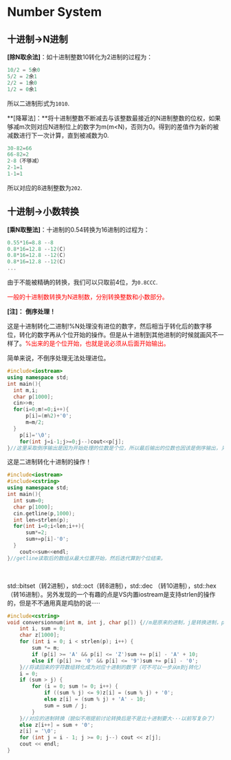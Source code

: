 # Number System

## 十进制->N进制

**[除N取余法]**：如十进制整数10转化为2进制的过程为：

```cpp
10/2 = 5余0
5/2 = 2余1
2/2 = 1余0
1/2 = 0余1 
```

所以二进制形式为`1010`.

**[降幂法]：**将十进制整数不断减去与该整数最接近的N进制整数的位权，如果够减m次则对应N进制位上的数字为m(m<N)，否则为0。得到的差值作为新的被减数进行下一次计算，直到被减数为0.

```cpp
30-82=66
66-82=2
2-8（不够减）
2-1=1
1-1=1
```

所以对应的8进制整数为`202`.

## 十进制->小数转换

**[乘N取整法]**：十进制的0.54转换为16进制的过程为：

```cpp
0.55*16=8.8 --8
0.8*16=12.8 --12(C)
0.8*16=12.8 --12(C)
0.8*16=12.8 --12(C)
...
```

由于不能被精确的转换，我们可以只取前4位，为`0.8CCC`.

<font color="red">一般的十进制数转换为N进制数，分别转换整数和小数部分。</font>

**[注]：** **倒序处理！**

这是十进制转化二进制!%N处理没有进位的数字，然后相当于转化后的数字移位，转化的数字再从个位开始的操作。但是从十进制到其他进制的时候就画风不一样了。<font color="red">%出来的是个位开始，也就是说必须从后面开始输出。</font>

简单来说，不倒序处理无法处理进位。

```cpp
#include<iostream>
using namespace std;
int main(){
  int m,i;
  char p[1000];
  cin>>m;
  for(i=0;m!=0;i++){
      p[i]=(m%2)+'0';
      m=m/2;
  }
    p[i]='\0';
    for(int j=i-1;j>=0;j--)cout<<p[j];	
}//这里采取倒序输出是因为开始处理的位数是个位，所以最后输出的位数也因该是倒序输出，关于这类问题，首先着手的是自己处理的位数是哪位！是关于移位处理的进制转换问题，
```

这是二进制转化十进制的操作！

```cpp
#include<iostream>
#include<cstring>
using namespace std;
int main(){
  int sum=0;
  char p[1000];
  cin.getline(p,1000);
  int len=strlen(p);
  for(int i=0;i<len;i++){
      sum*=2;
      sum+=p[i]-'0'; 
  }
    cout<<sum<<endl;
}//getline读取后的数组从最大位置开始，然后迭代算到个位结束。
```

</br>

std::bitset（转2进制），std::oct（转8进制），std::dec （转10进制），std::hex（转16进制）。另外发现的一个有趣的点是VS内置iostream是支持strlen的操作的，但是不不通用真是鸡肋的说·····

```c++
#include<cstring>
void conversionnum(int m, int j, char p[]) {//m是原来的进制，j是转换进制，p是原来的数组
	int i, sum = 0;
	char z[1000];
	for (int i = 0; i < strlen(p); i++) {
		sum *= m;
		if (p[i] >= 'A' && p[i] <= 'Z')sum += p[i] - 'A' + 10;
		else if (p[i] >= '0' && p[i] <= '9')sum += p[i] - '0';
	}//将读回来的字符数组转化成为对应十进制的数字（可不可以一步从m到j转化）
	i = 0;
	if (sum > j) {
		for (i = 0; sum != 0; i++) {
			if ((sum % j) <= 9)z[i] = (sum % j) + '0';
			else z[i] = (sum % j) + 'A' - 10;
			sum = sum / j;
		}
	}//对应的进制转换（貌似不用提前讨论转换后是不是比十进制要大···以前写复杂了）
	else z[i++] = sum + '0';
	z[i] = '\0';
	for (int j = i - 1; j >= 0; j--) cout << z[j];
	cout << endl;
}
```

</br>